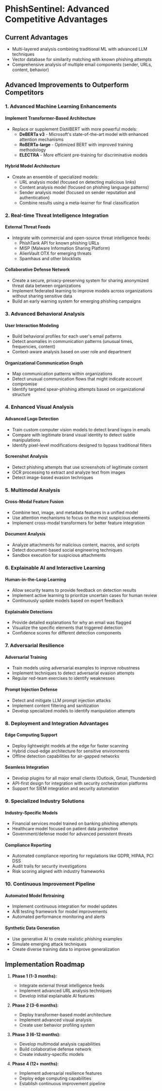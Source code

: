 # PhishSentinel: Advanced Competitive Advantages

## Current Advantages
- Multi-layered analysis combining traditional ML with advanced LLM techniques
- Vector database for similarity matching with known phishing attempts
- Comprehensive analysis of multiple email components (sender, URLs, content, behavior)

## Advanced Improvements to Outperform Competitors

### 1. Advanced Machine Learning Enhancements

#### Implement Transformer-Based Architecture
- Replace or supplement DistilBERT with more powerful models:
  - **DeBERTa v3** - Microsoft's state-of-the-art model with enhanced attention mechanisms
  - **RoBERTa-large** - Optimized BERT with improved training methodology
  - **ELECTRA** - More efficient pre-training for discriminative models

#### Hybrid Model Architecture
- Create an ensemble of specialized models:
  - URL analysis model (focused on detecting malicious links)
  - Content analysis model (focused on phishing language patterns)
  - Sender analysis model (focused on sender reputation and authentication)
  - Combine results using a meta-learner for final classification

### 2. Real-time Threat Intelligence Integration

#### External Threat Feeds
- Integrate with commercial and open-source threat intelligence feeds:
  - PhishTank API for known phishing URLs
  - MISP (Malware Information Sharing Platform)
  - AlienVault OTX for emerging threats
  - Spamhaus and other blocklists

#### Collaborative Defense Network
- Create a secure, privacy-preserving system for sharing anonymized threat data between organizations
- Implement federated learning to improve models across organizations without sharing sensitive data
- Build an early warning system for emerging phishing campaigns

### 3. Advanced Behavioral Analysis

#### User Interaction Modeling
- Build behavioral profiles for each user's email patterns
- Detect anomalies in communication patterns (unusual times, frequencies, content)
- Context-aware analysis based on user role and department

#### Organizational Communication Graph
- Map communication patterns within organizations
- Detect unusual communication flows that might indicate account compromise
- Identify targeted spear-phishing attempts based on organizational structure

### 4. Enhanced Visual Analysis

#### Advanced Logo Detection
- Train custom computer vision models to detect brand logos in emails
- Compare with legitimate brand visual identity to detect subtle manipulations
- Identify pixel-level modifications designed to bypass traditional filters

#### Screenshot Analysis
- Detect phishing attempts that use screenshots of legitimate content
- OCR processing to extract and analyze text from images
- Detect image-based evasion techniques

### 5. Multimodal Analysis

#### Cross-Modal Feature Fusion
- Combine text, image, and metadata features in a unified model
- Use attention mechanisms to focus on the most suspicious elements
- Implement cross-modal transformers for better feature integration

#### Document Analysis
- Analyze attachments for malicious content, macros, and scripts
- Detect document-based social engineering techniques
- Sandbox execution for suspicious attachments

### 6. Explainable AI and Interactive Learning

#### Human-in-the-Loop Learning
- Allow security teams to provide feedback on detection results
- Implement active learning to prioritize uncertain cases for human review
- Continuously update models based on expert feedback

#### Explainable Detections
- Provide detailed explanations for why an email was flagged
- Visualize the specific elements that triggered detection
- Confidence scores for different detection components

### 7. Adversarial Resilience

#### Adversarial Training
- Train models using adversarial examples to improve robustness
- Implement techniques to detect adversarial evasion attempts
- Regular red-team exercises to identify weaknesses

#### Prompt Injection Defense
- Detect and mitigate LLM prompt injection attacks
- Implement content filtering and sanitization
- Develop specialized models to identify manipulation attempts

### 8. Deployment and Integration Advantages

#### Edge Computing Support
- Deploy lightweight models at the edge for faster scanning
- Hybrid cloud-edge architecture for sensitive environments
- Offline detection capabilities for air-gapped networks

#### Seamless Integration
- Develop plugins for all major email clients (Outlook, Gmail, Thunderbird)
- API-first design for integration with security orchestration platforms
- Support for SIEM integration and security automation

### 9. Specialized Industry Solutions

#### Industry-Specific Models
- Financial services model trained on banking phishing attempts
- Healthcare model focused on patient data protection
- Government/defense model for advanced persistent threats

#### Compliance Reporting
- Automated compliance reporting for regulations like GDPR, HIPAA, PCI DSS
- Audit trails for security investigations
- Risk scoring aligned with industry frameworks

### 10. Continuous Improvement Pipeline

#### Automated Model Retraining
- Implement continuous integration for model updates
- A/B testing framework for model improvements
- Automated performance monitoring and alerts

#### Synthetic Data Generation
- Use generative AI to create realistic phishing examples
- Simulate emerging attack techniques
- Create diverse training data to improve generalization

## Implementation Roadmap

1. **Phase 1 (1-3 months):**
   - Integrate external threat intelligence feeds
   - Implement advanced URL analysis techniques
   - Develop initial explainable AI features

2. **Phase 2 (3-6 months):**
   - Deploy transformer-based model architecture
   - Implement advanced visual analysis
   - Create user behavior profiling system

3. **Phase 3 (6-12 months):**
   - Develop multimodal analysis capabilities
   - Build collaborative defense network
   - Create industry-specific models

4. **Phase 4 (12+ months):**
   - Implement adversarial resilience features
   - Deploy edge computing capabilities
   - Establish continuous improvement pipeline 